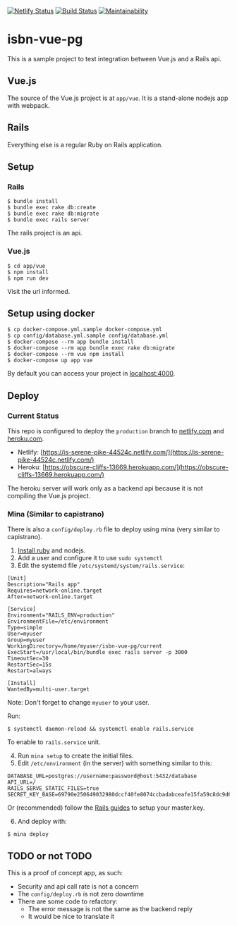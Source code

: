 [![Netlify Status](https://api.netlify.com/api/v1/badges/a2d42b63-cf82-4036-aef9-5bff665a60d8/deploy-status)](https://app.netlify.com/sites/is-serene-pike-44524c/deploys)
[![Build Status](https://semaphoreci.com/api/v1/dmitryrck/isbn-vue-pg/branches/master/badge.svg)](https://semaphoreci.com/dmitryrck/isbn-vue-pg)
[![Maintainability](https://api.codeclimate.com/v1/badges/27d30b06432f4211f397/maintainability)](https://codeclimate.com/github/dmitryrck/isbn-vue-pg/maintainability)

# isbn-vue-pg

This is a sample project to test integration between Vue.js and a Rails api.

## Vue.js

The source of the Vue.js project is at `app/vue`. It is a stand-alone nodejs app with webpack.

## Rails

Everything else is a regular Ruby on Rails application.

## Setup

### Rails

```terminal
$ bundle install
$ bundle exec rake db:create
$ bundle exec rake db:migrate
$ bundle exec rails server
```

The rails project is an api.

### Vue.js

```terminal
$ cd app/vue
$ npm install
$ npm run dev
```

Visit the url informed.

## Setup using docker

```terminal
$ cp docker-compose.yml.sample docker-compose.yml
$ cp config/database.yml.sample config/database.yml
$ docker-compose --rm app bundle install
$ docker-compose --rm app bundle exec rake db:migrate
$ docker-compose --rm vue npm install
$ docker-compose up app vue
```

By default you can access your project in [localhost:4000](http://localhost:4000).

## Deploy

### Current Status

This repo is configured to deploy the `production` branch to [netlify.com](https://netlify.com) and [heroku.com](https://heroku.com).

* Netlify: [https://is-serene-pike-44524c.netlify.com/](https://is-serene-pike-44524c.netlify.com/)
* Heroku: [https://obscure-cliffs-13669.herokuapp.com/](https://obscure-cliffs-13669.herokuapp.com/)

The heroku server will work only as a backend api because it is not compiling the Vue.js project.

### Mina (Similar to capistrano)

There is also a `config/deploy.rb` file to deploy using mina (very similar to capistrano).

1. [Install ruby](https://blog.codeminer42.com/4-5-ways-to-install-ruby-in-userspace-d26b0ba43610) and nodejs.
2. Add a user and configure it to use `sudo systemctl`
3. Edit the systemd file `/etc/systemd/system/rails.service`:

```
[Unit]
Description="Rails app"
Requires=network-online.target
After=network-online.target

[Service]
Environment="RAILS_ENV=production"
EnvironmentFile=/etc/environment
Type=simple
User=myuser
Group=myuser
WorkingDirectory=/home/myuser/isbn-vue-pg/current
ExecStart=/usr/local/bin/bundle exec rails server -p 3000
TimeoutSec=30
RestartSec=15s
Restart=always

[Install]
WantedBy=multi-user.target
```

Note: Don't forget to change `myuser` to your user.

Run:

```terminal
$ systemctl daemon-reload && systemctl enable rails.service
```

To enable to `rails.service` unit.

4. Run `mina setup` to create the initial files.
5. Edit `/etc/environment` (in the server) with something similar to this:

```
DATABASE_URL=postgres://username:password@host:5432/database
API_URL=/
RAILS_SERVE_STATIC_FILES=true
SECRET_KEY_BASE=69790e250649032980dccf40fe8074ccbadabceafe15fa59c8dc9d6a96e7b9ed228fa75ec79ec0193eed2e4cfb2954e9ac25aa5e2467d034ba3e82326062cb74
```

Or (recommended) follow the [Rails guides](https://guides.rubyonrails.org/security.html#environmental-security) to setup your master.key.

6. And deploy with:

```
$ mina deploy
```

## TODO or not TODO

This is a proof of concept app, as such:

* Security and api call rate is not a concern
* The `config/deploy.rb` is not zero downtime
* There are some code to refactory:
  - The error message is not the same as the backend reply
  - It would be nice to translate it
